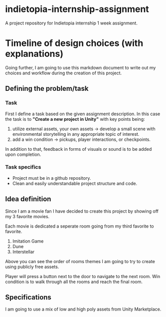 # indietopia-internship-assignment
A project repository for Indietopia internship 1 week assignment.

# Timeline of design choices (with explanations)
Going further, I am going to use this markdown document to write out my choices and workflow during the creation of this project.

## Defining the problem/task

### Task
First I define a task based on the given assignment description. In this case the task is to **"Create a new project in Unity"** with key points being:
1. utilize external assets, your own assets -> develop a small scene with environmental storytelling in any appropriate topic of interest.
2. add a win condition -> pickups, player interactions, or checkpoints.

In addition to that, feedback in forms of visuals or sound is to be added upon completion.

### Task specifics
 - Project must be in a github repository.
 - Clean and easily understandable project structure and code.

## Idea definition
Since I am a movie fan I have decided to create this project by showing off my 3 favorite movies.

Each movie is dedicated a seperate room going from my third favorite to favorite.

1. Imitation Game
2. Dune
3. Interstellar

Above you can see the order of rooms themes I am going to try to create using publicly free assets.

Player will press a button next to the door to navigate to the next room.
Win condition is to walk through all the rooms and reach the final room.

## Specifications
I am going to use a mix of low and high poly assets from Unity Marketplace.

## 